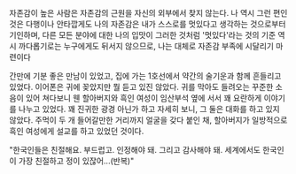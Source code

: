 자존감이 높은 사람은 자존감의 근원을 자신의 외부에서 찾지 않는다. 나 역시 그런 편인 것은 다행이나 안타깝게도 나의 자존감은 내가 스스로를 멋있다고 생각하는 것으로부터 기인하며, 다른 모든 분야에 대한 나의 입맛이 그러한 것처럼 '멋있다'라는 것의 기준 역시 까다롭기로는 누구에게도 뒤서지 않으므로, 나는 대체로 자존감 부족에 시달리기 마련이다

간만에 기분 좋은 만남이 있었고, 집에 가는 1호선에서 약간의 술기운과 함께 흔들리고 있었다. 이어폰은 귀에 꽂았지만 뭘 듣고 있진 않았다.  귀를 막아도 들려오는 꾸준한 소음이 있어 쳐다보니 웬 할아버지와 흑인 여성이 임산부석 옆에 서서 꽤 요란하게 이야기를 나누고 있었다. 꽤 진귀한 광경 아닌가 하고 자세히 보니, 그 둘은 대화를 하고 있지 않았다. 주먹이 두 개 들어갈만한 거리까지 얼굴을 갖다 붙인 채, 할아버지가 일방적으로 흑인 여성에게 설교를 하고 있었던 것이다.

"한국인들은 친절해요. 부드럽고. 인정해야 돼. 그리고 감사해야 돼. 세계에서도 한국인이 가장 친절하고 정이 있잖어...(반복)"

